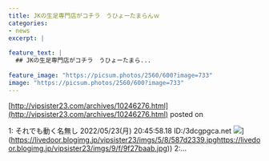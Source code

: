 ```yaml
---
title: JKの生足専門店がコチラ　うひょーたまらんｗ
categories:
- news
excerpt: |
  
feature_text: |
  ## JKの生足専門店がコチラ　うひょーたまら...
  
feature_image: "https://picsum.photos/2560/600?image=733"
image: "https://picsum.photos/2560/600?image=733"
---
```


[http://vipsister23.com/archives/10246276.html](http://vipsister23.com/archives/10246276.html)
posted on 

<!--more-->

1: それでも動く名無し 2022/05/23(月) 20:45:58.18 ID:/3dcgpgca.net ![](https://livedoor.blogimg.jp/vipsister23/imgs/7/c/7c35f379.jpg[https://livedoor.blogimg.jp/vipsister23/imgs/5/8/587d2339.jpghttps://livedoor.blogimg.jp/vipsister23/imgs/9/f/9f27baab.jpg)](https://livedoor.blogimg.jp/vipsister23/imgs/5/8/587d2339.jpghttps://livedoor.blogimg.jp/vipsister23/imgs/9/f/9f27baab.jpg)) 2:...
